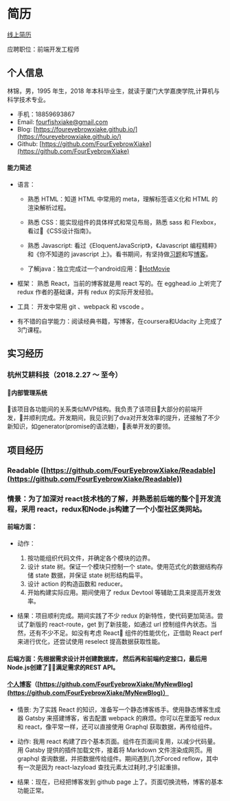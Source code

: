 # 简历
[线上简历](https://github.com/FourEyebrowXiake/JianLi/blob/master/README.md)

应聘职位：前端开发工程师

## 个人信息

林锦，男，1995 年生，2018 年本科毕业生，就读于厦门大学嘉庚学院,计算机与科学技术专业。

* 手机：18859693867
* Email: fourfishxiake@gmail.com
* Blog: [https://foureyebrowxiake.github.io/](https://foureyebrowxiake.github.io/)
* Github: [https://github.com/FourEyebrowXiake](https://github.com/FourEyebrowXiake)

#### 能力简述

- 语言：

  - 熟悉 HTML：知道 HTML 中常用的 meta，理解标签语义化和 HTML 的渲染解析过程。

  - 熟悉 CSS：能实现组件的具体样式和常见布局，熟悉 sass 和 Flexbox，看过《CSS设计指南》。

  - 熟悉 Javascript: 看过《EloquentJavaScript》，《Javascript 编程精粹》和《你不知道的 javascript 上》。看书期间，有坚持做[习题](https://github.com/FourEyebrowXiake/Eloquent-JavaScript-Exercise)和写[博客](http://foureyebrowxiake.github.io/)。
  - 了解java：独立完成过一个android应用：[HotMovie](https://github.com/FourEyebrowXiake/HotMovie)

- 框架： 熟悉 React，当前的博客就是用 react 写的。在 egghead.io 上听完了 redux 作者的基础课，并有 redux 的实际开发经验。
- 工具： 开发中常用 git 、webpack 和 vscode 。
- 有不错的自学能力：阅读经典书籍，写博客，在coursera和Udacity 上完成了3门课程。

## 实习经历
### 杭州艾耕科技（2018.2.27 ～ 至今）
#### 内部管理系统
该项目各功能间的关系类似MVP结构。我负责了该项目大部分的前端开发，并顺利完成。开发期间，我见识到了dva对开发效率的提升，还接触了不少新知识，如generator(promise的语法糖)，表单开发的要领。

## 项目经历

### Readable ([https://github.com/FourEyebrowXiake/Readable](https://github.com/FourEyebrowXiake/Readable))

### 情景：为了加深对 react技术栈的了解，并熟悉前后端的整个开发流程，采用 react，redux和Node.js构建了一个小型社区类网站。
#### 前端方面：
* 动作： 
	1. 按功能组织代码文件，并确定各个模块的边界。
	2. 设计 state 树。保证一个模块只控制一个 state。使用范式化的数据结构存储 state 数据，并保证 state 树形结构扁平。 
	3. 设计 action 的构造函数和 reducer。 
	4. 开始构建实际应用。期间使用了 redux Devtool 等辅助工具来提高开发效率。

* 结果：项目顺利完成。期间实践了不少 redux 的新特性，使代码更加简洁。尝试了新版的 react-route，get 到了新技能，如通过 url 控制组件內状态。当然，还有不少不足。如没有考虑 React 组件的性能优化，正借助 React perf 来进行优化，还尝试使用 reselect 提高数据获取性能。
#### 后端方面：先根据需求设计并创建数据库， 然后再和前端约定接口，最后用Node.js创建了满足需求的REST API。


#### [个人博客](https://foureyebrowxiake.github.io/)（[https://github.com/FourEyebrowXiake/MyNewBlog](https://github.com/FourEyebrowXiake/MyNewBlog)）

* 情景: 为了实践 React 的知识，准备写一个静态博客练手。使用静态博客生成器 Gatsby 来搭建博客，省去配置 webpack 的麻烦。你可以在里面写 redux 和 react，像平常一样，还可以直接使用 Graphql 获取数据，再传给组件。

* 动作: 我用 react 构建了四个基本页面。组件在页面间复用，以减少代码量。用 Gatsby 提供的插件加载文件，接着将 Markdown 文件渲染成网页。用 graphql 查询数据，并把数据传给组件。期间遇到几次Forced reflow，其中有一次是因为 react-lazyload 查找元素太过耗时,才引起重排。

* 结果：现在，已经把博客发到 github page 上了。页面切换流畅，博客的基本功能正常。

